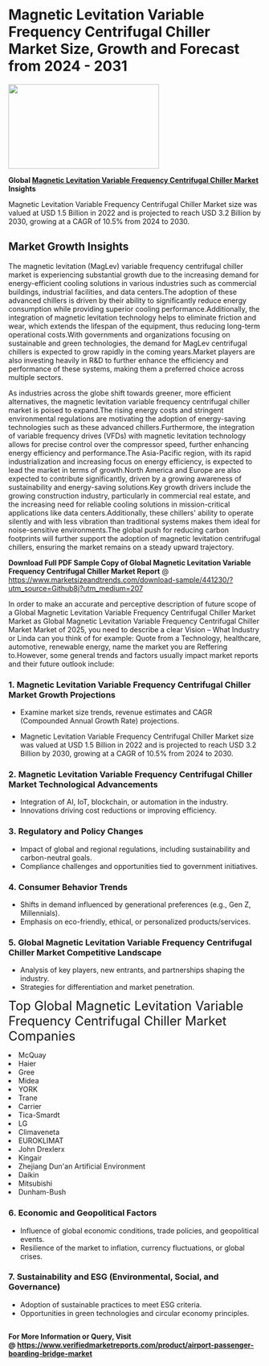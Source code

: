 <H1>Magnetic Levitation Variable Frequency Centrifugal Chiller Market Size, Growth and Forecast from 2024 - 2031</H1><img class="aligncenter size-medium wp-image-584254" src="https://thirdeyenews.in/wp-content/uploads/2024/09/Global-Market-Research-300x168.jpeg" alt="" width="300" height="168" /><p><strong>Global&nbsp;<a href="https://www.marketsizeandtrends.com/download-sample/441230/?utm_source=Github8j?utm_medium=207">Magnetic Levitation Variable Frequency Centrifugal Chiller Market</a> Insights</strong></p><p>Magnetic Levitation Variable Frequency Centrifugal Chiller Market size was valued at USD 1.5 Billion in 2022 and is projected to reach USD 3.2 Billion by 2030, growing at a CAGR of 10.5% from 2024 to 2030.</p><p><h2>Market Growth Insights</h2> <p>The magnetic levitation (MagLev) variable frequency centrifugal chiller market is experiencing substantial growth due to the increasing demand for energy-efficient cooling solutions in various industries such as commercial buildings, industrial facilities, and data centers.The adoption of these advanced chillers is driven by their ability to significantly reduce energy consumption while providing superior cooling performance.Additionally, the integration of magnetic levitation technology helps to eliminate friction and wear, which extends the lifespan of the equipment, thus reducing long-term operational costs.With governments and organizations focusing on sustainable and green technologies, the demand for MagLev centrifugal chillers is expected to grow rapidly in the coming years.Market players are also investing heavily in R&D to further enhance the efficiency and performance of these systems, making them a preferred choice across multiple sectors.</p> <p>As industries across the globe shift towards greener, more efficient alternatives, the magnetic levitation variable frequency centrifugal chiller market is poised to expand.The rising energy costs and stringent environmental regulations are motivating the adoption of energy-saving technologies such as these advanced chillers.Furthermore, the integration of variable frequency drives (VFDs) with magnetic levitation technology allows for precise control over the compressor speed, further enhancing energy efficiency and performance.The Asia-Pacific region, with its rapid industrialization and increasing focus on energy efficiency, is expected to lead the market in terms of growth.North America and Europe are also expected to contribute significantly, driven by a growing awareness of sustainability and energy-saving solutions.Key growth drivers include the growing construction industry, particularly in commercial real estate, and the increasing need for reliable cooling solutions in mission-critical applications like data centers.Additionally, these chillers' ability to operate silently and with less vibration than traditional systems makes them ideal for noise-sensitive environments.The global push for reducing carbon footprints will further support the adoption of magnetic levitation centrifugal chillers, ensuring the market remains on a steady upward trajectory.<p><span class=""><strong>Download Full PDF Sample Copy of Global Magnetic Levitation Variable Frequency Centrifugal Chiller Market Report</strong> @ <a href="https://www.marketsizeandtrends.com/download-sample/441230/?utm_source=Github8j?utm_medium=207" target="_blank">https://www.marketsizeandtrends.com/download-sample/441230/?utm_source=Github8j?utm_medium=207</a></span></p><p>In order to make an accurate and perceptive description of future scope of a Global&nbsp;Magnetic Levitation Variable Frequency Centrifugal Chiller Market Market as Global&nbsp;Magnetic Levitation Variable Frequency Centrifugal Chiller Market Market of 2025, you need to describe a clear Vision &ndash; What Industry or Linda can you think of for example: Quote from a Technology, healthcare, automotive, renewable energy, name the market you are Reffering to.However, some general trends and factors usually impact market reports and their future outlook include:</p><h3>1.&nbsp;<strong>Magnetic Levitation Variable Frequency Centrifugal Chiller Market Growth Projections</strong></h3><ul><li>Examine market size trends, revenue estimates and CAGR (Compounded Annual Growth Rate) projections.</li><li><p>Magnetic Levitation Variable Frequency Centrifugal Chiller Market size was valued at USD 1.5 Billion in 2022 and is projected to reach USD 3.2 Billion by 2030, growing at a CAGR of 10.5% from 2024 to 2030.</p></li></ul><h3>2.&nbsp;<strong>Magnetic Levitation Variable Frequency Centrifugal Chiller Market Technological Advancements</strong></h3><ul><li>Integration of AI, IoT, blockchain, or automation in the industry.</li><li>Innovations driving cost reductions or improving efficiency.</li></ul><h3>3.&nbsp;<strong>Regulatory and Policy Changes</strong></h3><ul><li>Impact of global and regional regulations, including sustainability and carbon-neutral goals.</li><li>Compliance challenges and opportunities tied to government initiatives.</li></ul><h3>4.&nbsp;<strong>Consumer Behavior Trends</strong></h3><ul><li>Shifts in demand influenced by generational preferences (e.g., Gen Z, Millennials).</li><li>Emphasis on eco-friendly, ethical, or personalized products/services.</li></ul><h3>5.&nbsp;<strong>Global Magnetic Levitation Variable Frequency Centrifugal Chiller Market Competitive Landscape</strong></h3><ul><li>Analysis of key players, new entrants, and partnerships shaping the industry.</li><li>Strategies for differentiation and market penetration.</li></ul><p data-pm-slice="1 1 []"><span style="color: inherit; font-family: inherit; font-size: 25px;">Top Global Magnetic Levitation Variable Frequency Centrifugal Chiller Market Companies</span></p><div class="" data-test-id=""><p><li>McQuay</li><li> Haier</li><li> Gree</li><li> Midea</li><li> YORK</li><li> Trane</li><li> Carrier</li><li> Tica-Smardt</li><li> LG</li><li> Climaveneta</li><li> EUROKLIMAT</li><li> John Drexlerx</li><li> Kingair</li><li> Zhejiang Dun'an Artificial Environment</li><li> Daikin</li><li> Mitsubishi</li><li> Dunham-Bush</li></p></div><h3>6.&nbsp;<strong>Economic and Geopolitical Factors</strong></h3><ul><li>Influence of global economic conditions, trade policies, and geopolitical events.</li><li>Resilience of the market to inflation, currency fluctuations, or global crises.</li></ul><h3>7.&nbsp;<strong>Sustainability and ESG (Environmental, Social, and Governance)</strong></h3><ul><li>Adoption of sustainable practices to meet ESG criteria.</li><li>Opportunities in green technologies and circular economy principles.</li></ul><h2><strong style="font-size: 14px;">For More Information or Query, Visit @&nbsp;</strong><a style="background-color: #ffffff; font-size: 14px;" href="https://www.marketsizeandtrends.com/report/magnetic-levitation-variable-frequency-centrifugal-chiller-market/" target="_blank">https://www.verifiedmarketreports.com/product/airport-passenger-boarding-bridge-market</a></h2>